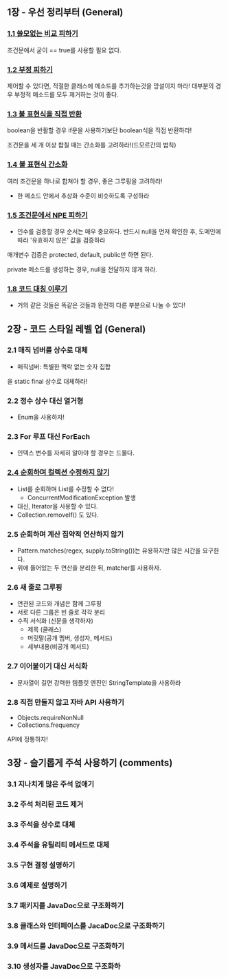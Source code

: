 ## 1장 - 우선 정리부터 (General)

### [1.1 쓸모없는 비교 피하기](./ex01_avoid_unneccessary_comparisons)

조건문에서 굳이 == true를 사용할 필요 없다.

### [1.2 부정 피하기](./ex02_avoid_negations)

제어할 수 있다면, 적절한 클래스에 메소드를 추가하는것을 망설이지 마라!
대부분의 경우 부정적 메소드를 모두 제거하는 것이 좋다.

### [1.3 불 표현식을 직접 반환](./ex03_return_boolean_expression_directly)

boolean을 반활할 경우 if문을 사용하기보단 boolean식을 직접 반환하라!

조건문을 세 개 이상 합칠 때는 간소화를 고려하라!(드모르간의 법칙)

### [1.4 불 표현식 간소화](./ex04_simplify_boolean_expressions)

여러 조건문을 하나로 합쳐야 할 경우, 좋은 그루핑을 고려하라!

- 한 메소드 안에서 추상화 수준이 비슷하도록 구성하라

### [1.5 조건문에서 NPE 피하기](./ex05_avoid_nullpointerexception_in_conditionals)

- 인수를 검증할 경우 순서는 매우 중요하다. 반드시 null을 먼저 확인한 후, 도메인에 따라 '유효하지 않은' 값을 검증하라

매개변수 검증은 protected, default, public만 하면 된다.

private 메소드를 생성하는 경우, null을 전달하지 않게 하라.

### [1.8 코드 대칭 이루기](./ex08_ensure_code_symmetry)

- 거의 같은 것들은 똑같은 것들과 완전히 다른 부분으로 나눌 수 있다!


## 2장 - 코드 스타일 레벨 업 (General)

### 2.1 매직 넘버를 상수로 대체

- 매직넘버: 특별한 맥락 없는 숫자 집합

을 static final 상수로 대체하라!

### 2.2 정수 상수 대신 열거형

- Enum을 사용하자!

### 2.3 For 루프 대신 ForEach

- 인덱스 변수를 자세히 알아야 할 경우는 드물다.

### [2.4 순회하며 컬렉션 수정하지 않기](./ex12_avoid_collection_modification_during_iteration)

- List를 순회하며 List를 수정할 수 없다!
  - ConcurrentModificationException 발생
- 대신, Iterator을 사용할 수 있다.
- Collection.removeIf() 도 있다.

### 2.5 순회하며 계산 집약적 연산하지 않기

- Pattern.matches(regex, supply.toString())는 유용하지만 많은 시간을 요구한다.
- 위에 들어있는 두 연산을 분리한 뒤, matcher를 사용하자.

### 2.6 새 줄로 그루핑

- 연관된 코드와 개념은 함께 그루핑
- 서로 다른 그룹은 빈 줄로 각각 분리
- 수직 서식화 (신문을 생각하자)
  - 제목 (클래스)
  - 머릿말(공개 멤버, 생성자, 메서드)
  - 세부내용(비공개 메서드)

### 2.7 이어붙이기 대신 서식화

- 문자열이 길면 강력한 템플릿 엔진인 StringTemplate을 사용하라

### 2.8 직접 만들지 않고 자바 API 사용하기

- Objects.requireNonNull
- Collections.frequency

API에 정통하자!

## 3장 - 슬기롭게 주석 사용하기 (comments)

### 3.1 지나치게 많은 주석 없애기

### 3.2 주석 처리된 코드 제거

### 3.3 주석을 상수로 대체

### 3.4 주석을 유틸리티 메서드로 대체

### 3.5 구현 결정 설명하기

### 3.6 예제로 설명하기

### 3.7 패키지를 JavaDoc으로 구조화하기

### 3.8 클래스와 인터페이스를 JacaDoc으로 구조화하기

### 3.9 메서드를 JavaDoc으로 구조화하기

### 3.10 생성자를 JavaDoc으로 구조화하